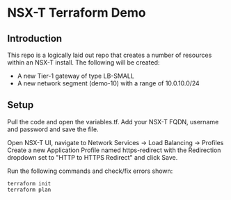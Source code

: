 # NSX-T Terraform Demo

## Introduction

This repo is a logically laid out repo that creates a number of resources within an NSX-T install.
The following will be created:
- A new Tier-1 gateway of type LB-SMALL
- A new network segment (demo-10) with a range of 10.0.10.0/24


## Setup

Pull the code and open the variables.tf.
Add your NSX-T FQDN, username and password and save the file.

Open NSX-T UI, navigate to Network Services -> Load Balancing -> Profiles
Create a new Application Profile named https-redirect with the Redirection dropdown set to "HTTP to HTTPS Redirect" and click Save.

Run the following commands and check/fix errors shown:
```
terraform init
terraform plan
```